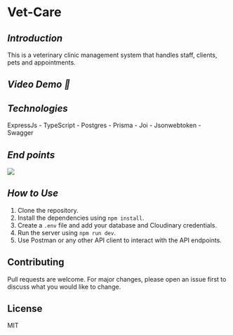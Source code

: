 # Vet-Care

## _Introduction_

This is a veterinary clinic management system that handles staff, clients, pets and appointments.

## _Video Demo 🎥_

## _Technologies_

ExpressJs - TypeScript - Postgres - Prisma - Joi - Jsonwebtoken - Swagger

## _End points_

<img src="https://i.ibb.co/mCrq4D5/screencapture-localhost-5002-api-docs-2024-04-04-03-20-13.png">

## _How to Use_

1. Clone the repository.
2. Install the dependencies using `npm install`.
3. Create a `.env` file and add your database and Cloudinary credentials.
4. Run the server using `npm run dev`.
5. Use Postman or any other API client to interact with the API endpoints.

## Contributing

Pull requests are welcome. For major changes, please open an issue first to discuss what you would like to change.

## License

MIT
